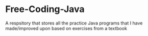 # Free-Coding-Java
 A respsitory that stores all the practice Java programs that I have made/improved upon based on exercises from a textbook
